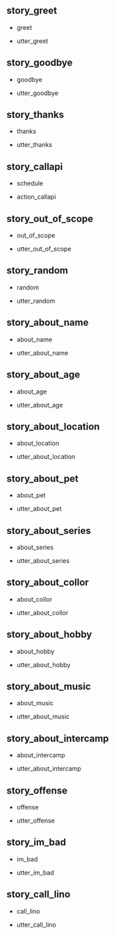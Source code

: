 ## story_greet <!--- The name of the story. It is not mandatory, but useful for debugging. --> 
* greet <!--- User input expressed as intent. In this case it represents users message 'Hello'. --> 
 - utter_greet <!--- The response of the chatbot expressed as an action. In this case it represents chatbot's response 'Hello, how can I help?' --> 
 
## story_goodbye
* goodbye
 - utter_goodbye

## story_thanks
* thanks
 - utter_thanks
 
## story_callapi
* schedule
 - action_callapi

## story_out_of_scope
* out_of_scope
 - utter_out_of_scope

## story_random
* random
 - utter_random

## story_about_name
* about_name
 - utter_about_name

## story_about_age
* about_age
 - utter_about_age

## story_about_location
* about_location
 - utter_about_location

## story_about_pet
* about_pet
 - utter_about_pet

## story_about_series
* about_series
 - utter_about_series

## story_about_collor
* about_collor
 - utter_about_collor

## story_about_hobby
* about_hobby
 - utter_about_hobby

## story_about_music
* about_music
 - utter_about_music 

## story_about_intercamp
* about_intercamp
 - utter_about_intercamp
## story_offense
* offense
 - utter_offense

## story_im_bad
* im_bad
 - utter_im_bad  

## story_call_lino
* call_lino
 - utter_call_lino  
 
